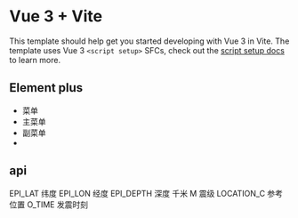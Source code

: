 # Vue 3 + Vite

This template should help get you started developing with Vue 3 in Vite. The template uses Vue 3 `<script setup>` SFCs, check out the [script setup docs](https://v3.vuejs.org/api/sfc-script-setup.html#sfc-script-setup) to learn more.

## Element plus

- <el-menu>菜单</el-menu>
- <el-sub-menu>主菜单</el-sub-menu>
- <el-menu-item-group>副菜单</el-menu-item-group>
- 

## api

EPI_LAT 纬度
EPI_LON 经度
EPI_DEPTH 深度 千米
M 震级
LOCATION_C 参考位置
O_TIME 发震时刻